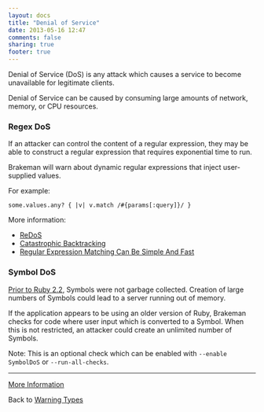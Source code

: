 ```yaml
---
layout: docs
title: "Denial of Service"
date: 2013-05-16 12:47
comments: false
sharing: true
footer: true
---
```


Denial of Service (DoS) is any attack which causes a service to become unavailable for legitimate clients.

Denial of Service can be caused by consuming large amounts of network, memory, or CPU resources.

### Regex DoS

If an attacker can control the content of a regular expression, they may be able to construct a regular expression that requires exponential time to run.

Brakeman will warn about dynamic regular expressions that inject user-supplied values.

For example:

    some.values.any? { |v| v.match /#{params[:query]}/ }

More information:

* [ReDoS](https://en.wikipedia.org/wiki/ReDoS)
* [Catastrophic Backtracking](https://www.regular-expressions.info/catastrophic.html)
* [Regular Expression Matching Can Be Simple And Fast](https://swtch.com/~rsc/regexp/regexp1.html)

### Symbol DoS

[Prior to Ruby 2.2](https://www.ruby-lang.org/en/news/2014/12/25/ruby-2-2-0-released/), Symbols were not garbage collected. Creation of large numbers of Symbols could lead to a server running out of memory.

If the application appears to be using an older version of Ruby, Brakeman checks for code where user input which is converted to a Symbol. When this is not restricted, an attacker could create an unlimited number of Symbols.

Note: This is an optional check which can be enabled with `--enable SymbolDoS` or `--run-all-checks`.

---

[More Information](https://owasp.org/www-community/attacks/Denial_of_Service)

Back to [Warning Types](/docs/warning_types)
